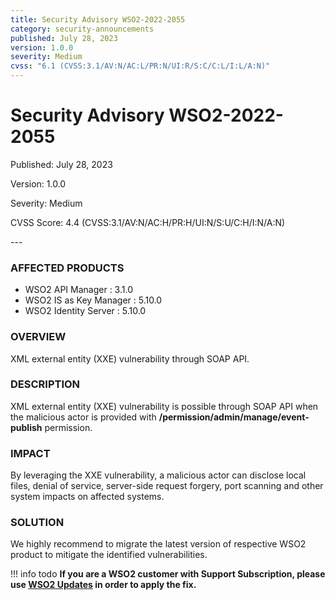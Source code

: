 ```yaml
---
title: Security Advisory WSO2-2022-2055
category: security-announcements
published: July 28, 2023
version: 1.0.0
severity: Medium
cvss: "6.1 (CVSS:3.1/AV:N/AC:L/PR:N/UI:R/S:C/C:L/I:L/A:N)"
---
```


# Security Advisory WSO2-2022-2055

<p class="doc-info">Published: July 28, 2023</p>
<p class="doc-info">Version: 1.0.0</p>
<p class="doc-info">Severity: Medium</p>
<p class="doc-info">CVSS Score: 4.4 (CVSS:3.1/AV:N/AC:H/PR:H/UI:N/S:U/C:H/I:N/A:N)</p>
---

### AFFECTED PRODUCTS
* WSO2 API Manager : 3.1.0
* WSO2 IS as Key Manager : 5.10.0
* WSO2 Identity Server : 5.10.0


### OVERVIEW
XML external entity (XXE) vulnerability through SOAP API.

### DESCRIPTION
XML external entity (XXE) vulnerability is possible through SOAP API when the malicious actor is provided with **/permission/admin/manage/event-publish** permission.


### IMPACT
By leveraging the XXE vulnerability, a malicious actor can disclose local files, denial of service, server-side
request forgery, port scanning and other system impacts on affected systems.


### SOLUTION
We highly recommend to migrate the latest version of respective WSO2 product to mitigate the identified vulnerabilities.


!!! info todo
    **If you are a WSO2 customer with Support Subscription, please use [WSO2 Updates](https://wso2.com/updates/) in order to apply the fix.**
